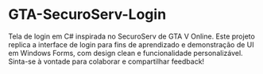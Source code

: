 # GTA-SecuroServ-Login
Tela de login em C# inspirada no SecuroServ de GTA V Online. Este projeto replica a interface de login para fins de aprendizado e demonstração de UI em Windows Forms, com design clean e funcionalidade personalizável. Sinta-se à vontade para colaborar e compartilhar feedback!
